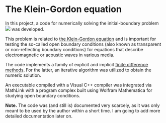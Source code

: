 # The Klein-Gordon equation
In this project, a code for numerically solving the initial-boundary problem
![ ](https://github.com/AndreiMaikov/The_Klein-Gordon_equation-1/blob/main/img/ibp_2.png)
was developed. 

This problem is related to <a href="https://en.wikipedia.org/wiki/Klein-Gordon_equation">the Klein-Gordon equation</a> and is important for testing the so-called open boundary conditions (also known as transparent or non-reflecting boundary conditions) for equations that describe electromagnetic or acoustic waves in various media.

The code implements a family of explicit and implicit <a href="https://en.wikipedia.org/wiki/Finite_difference_method">finite difference methods</a>. For the latter, an iterative algorithm was utilized to obtain the numeric solution. 


An executable compiled with a Visual C++ compiler was integrated via MathLink with a program complex built using Wolfram Mathematica for studying open boundary conditions.

**Note.** The code was (and still is) documented very scarcely, as it was only meant to be used by the author within a short time. I am going to add more detailed documentation later on.
